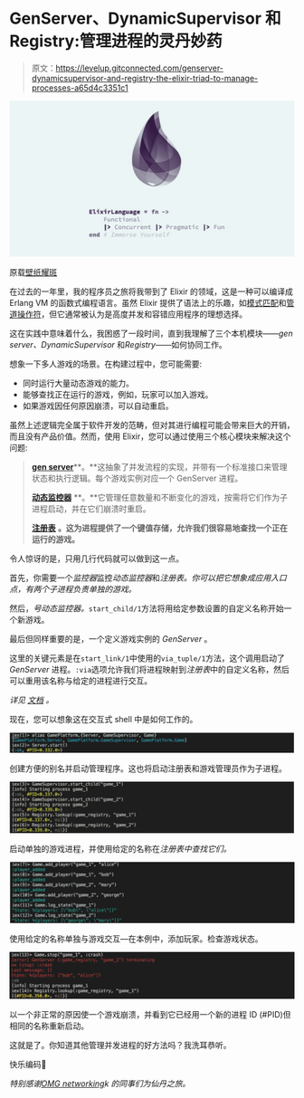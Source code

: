 # GenServer、DynamicSupervisor 和 Registry:管理进程的灵丹妙药

> 原文：<https://levelup.gitconnected.com/genserver-dynamicsupervisor-and-registry-the-elixir-triad-to-manage-processes-a65d4c3351c1>

![](img/3b3c4bf79d73db13078699d2ee6b617c.png)

原载[壁纸耀斑](https://www.wallpaperflare.com/code-elixir-programming-wallpaper-hhryp)

在过去的一年里，我的程序员之旅将我带到了 Elixir 的领域，这是一种可以编译成 Erlang VM 的函数式编程语言。虽然 Elixir 提供了语法上的乐趣，如[模式匹配](https://elixir-lang.org/getting-started/pattern-matching.html)和[管道操作符](https://elixirschool.com/en/lessons/basics/pipe-operator/)，但它通常被认为是高度并发和容错应用程序的理想选择。

这在实践中意味着什么，我困惑了一段时间，直到我理解了三个本机模块——*gen server、DynamicSupervisor* 和*Registry*——如何协同工作。

想象一下多人游戏的场景。在构建过程中，您可能需要:

*   同时运行大量动态游戏的能力。
*   能够查找正在运行的游戏，例如，玩家可以加入游戏。
*   如果游戏因任何原因崩溃，可以自动重启。

虽然上述逻辑完全属于软件开发的范畴，但对其进行编程可能会带来巨大的开销，而且没有产品价值。然而，使用 Elixir，您可以通过使用三个核心模块来解决这个问题:

> [**gen server**](https://hexdocs.pm/elixir/GenServer.html)**。**这抽象了并发流程的实现，并带有一个标准接口来管理状态和执行逻辑。每个游戏实例对应一个 GenServer 进程。
> 
> [**动态监控器**](https://hexdocs.pm/elixir/DynamicSupervisor.html) **。**它管理任意数量和不断变化的游戏，按需将它们作为子进程启动，并在它们崩溃时重启。
> 
> [**注册表**](https://hexdocs.pm/elixir/Registry.html) **。这为进程提供了一个键值存储，允许我们很容易地查找一个正在运行的游戏。**

令人惊讶的是，只用几行代码就可以做到这一点。

首先，你需要一个*监控器*监控*动态监控器*和*注册表。你可以把它想象成应用入口点，有两个子进程负责单独的游戏。*

然后，*号动态监控器。*`start_child/1`方法将用给定参数设置的自定义名称开始一个新游戏。

最后但同样重要的是，一个定义游戏实例的 *GenServer* 。

这里的关键元素是在`start_link/1`中使用的`via_tuple/1`方法，这个调用启动了 *GenServer* 进程。`:via`选项允许我们将进程映射到*注册表*中的自定义名称，然后可以重用该名称与给定的进程进行交互。

*详见* [*文档*](https://hexdocs.pm/elixir/GenServer.html#module-name-registration) *。*

现在，您可以想象这在交互式 shell 中是如何工作的。

![](img/1d114f67243d9af886032431473684b6.png)

创建方便的别名并启动管理程序。这也将启动注册表和游戏管理员作为子进程。

![](img/0a3186a2974975b08bcc5ae28b5b2283.png)

启动单独的游戏进程，并使用给定的名称在*注册表中查找它们。*

![](img/772cc5fcddd6a54eff32163e3ed74f0d.png)

使用给定的名称单独与游戏交互—在本例中，添加玩家。检查游戏状态。

![](img/64c26deb01629091f9a7f30da26f51a7.png)

以一个非正常的原因使一个游戏崩溃，并看到它已经用一个新的进程 ID (#PID)但相同的名称重新启动。

这就是了。你知道其他管理并发进程的好方法吗？我洗耳恭听。

快乐编码🚀

*特别感谢*[*OMG networking*](http://omg.network/)*k 的同事们为仙丹之旅。*